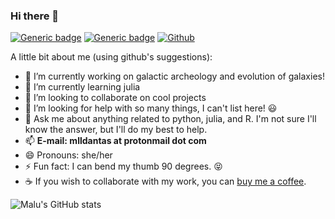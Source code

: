 ### Hi there 👋

[![Generic badge](https://img.shields.io/badge/Personal-website-black.svg)](https://www.mlldantas.com/)
[![Generic badge](https://img.shields.io/badge/ResearchGate-profile-black)](https://www.researchgate.net/profile/Maria-Luiza-Linhares-Dantas)
[![Github](https://img.shields.io/badge/-Github-000?style=flat&logo=Github&logoColor=white)](https://github.com/mlldantas)

A little bit about me (using github's suggestions):

- 🔭 I’m currently working on galactic archeology and evolution of galaxies!
- 🌱 I’m currently learning julia
- 👯 I’m looking to collaborate on cool projects
- 🤔 I’m looking for help with so many things, I can't list here! 😃
- 💬 Ask me about anything related to python, julia, and R. I'm not sure I'll know the answer, but I'll do my best to help. 
- 📫 **E-mail: mlldantas at protonmail dot com**
- 😄 Pronouns: she/her 
- ⚡ Fun fact: I can bend my thumb 90 degrees. :stuck_out_tongue_closed_eyes:
- ☕ If you wish to collaborate with my work, you can [buy me a coffee](https://www.buymeacoffee.com/mlldantas). 

![Malu's GitHub stats](https://github-readme-stats.vercel.app/api?username=mlldantas&count_private=true&theme=onedark)
